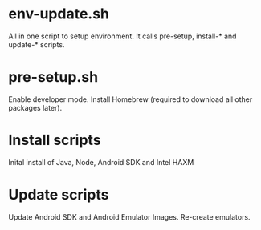 # env-update.sh

All in one script to setup environment.
It calls pre-setup, install-* and update-* scripts.

# pre-setup.sh

Enable developer mode.
Install Homebrew (required to download all other packages later).

# Install scripts

Inital install of Java, Node, Android SDK and Intel HAXM

# Update scripts

Update Android SDK and Android Emulator Images.
Re-create emulators.

